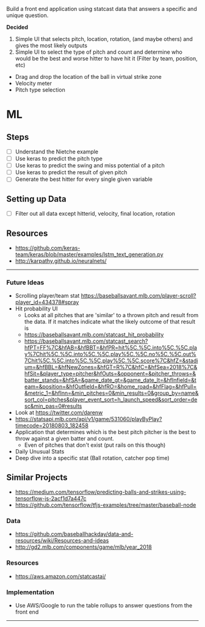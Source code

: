 Build a front end application using statcast data that answers a specific and unique question. 

**Decided**

1) Simple UI that selects pitch, location, rotation, (and maybe others) and gives the most likely outputs
2) Simple UI to select the type of pitch and count and determine who would be the best and worse hitter to have hit it (Filter by team, position, etc)
* Drag and drop the location of the ball in virtual strike zone
* Velocity meter
* Pitch type selection

# ML

## Steps
* [ ] Understand the Nietche example
* [ ] Use keras to predict the pitch type
* [ ] Use keras to predict the swing and miss potential of a pitch
* [ ] Use keras to predict the result of given pitch
* [ ] Generate the best hitter for every single given variable 

## Setting up Data
* [ ] Filter out all data except hitterid, velocity, final location, rotation
 
## Resources
* https://github.com/keras-team/keras/blob/master/examples/lstm_text_generation.py
* http://karpathy.github.io/neuralnets/

--------------------------------
### Future Ideas
* Scrolling player/team stat https://baseballsavant.mlb.com/player-scroll?player_id=434378#spray
* Hit probability UI
  * Looks at all pitches that are 'similar' to a thrown pitch and result from the data. If it matches indicate what the likely outcome of that result is
  * https://baseballsavant.mlb.com/statcast_hit_probability
  * https://baseballsavant.mlb.com/statcast_search?hfPT=FF%7C&hfAB=&hfBBT=&hfPR=hit%5C.%5C.into%5C.%5C.play%7Chit%5C.%5C.into%5C.%5C.play%5C.%5C.no%5C.%5C.out%7Chit%5C.%5C.into%5C.%5C.play%5C.%5C.score%7C&hfZ=&stadium=&hfBBL=&hfNewZones=&hfGT=R%7C&hfC=&hfSea=2018%7C&hfSit=&player_type=pitcher&hfOuts=&opponent=&pitcher_throws=&batter_stands=&hfSA=&game_date_gt=&game_date_lt=&hfInfield=&team=&position=&hfOutfield=&hfRO=&home_road=&hfFlag=&hfPull=&metric_1=&hfInn=&min_pitches=0&min_results=0&group_by=name&sort_col=pitches&player_event_sort=h_launch_speed&sort_order=desc&min_pas=0#results
* Look at https://twitter.com/darenw 
* https://statsapi.mlb.com/api/v1/game/531060/playByPlay?timecode=20180803_182458
* Application that determines which is the best pitch pitcher is the best to throw against a given batter and count. 
   * Even of pitches that don't exist (put rails on this though)
* Daily Unusual Stats 
* Deep dive into a specific stat (Ball rotation, catcher pop time)

## Similar Projects
* https://medium.com/tensorflow/predicting-balls-and-strikes-using-tensorflow-js-2acf1d7a447c
* https://github.com/tensorflow/tfjs-examples/tree/master/baseball-node

### Data
* https://github.com/baseballhackday/data-and-resources/wiki/Resources-and-ideas
* http://gd2.mlb.com/components/game/mlb/year_2018

### Resources
* https://aws.amazon.com/statcastai/

### Implementation
* Use AWS/Google to run the table rollups to answer questions from the front end

---------------------
